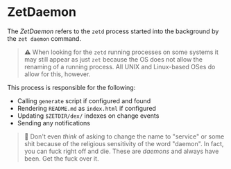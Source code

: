 # ZetDaemon

The *ZetDaemon* refers to the `zetd` process started into the background
by the `zet daemon` command. 

> ⚠️
> When looking for the `zetd` running processes on some systems it may
> still appear as just `zet` because the OS does not allow the renaming
> of a running process. All UNIX and Linux-based OSes do allow for this,
> however.

This process is responsible for the following:

* Calling `generate` script if configured and found
* Rendering `README.md` as `index.html` if configured
* Updating `$ZETDIR/dex/` indexes on change events
* Sending any notifications 

> 🤬
> Don't even *think* of asking to change the name to "service" or some
> shit because of the religious sensitivity of the word "daemon". In
> fact, you can fuck right off and die. These are *daemons* and always
> have been. Get the fuck over it.

